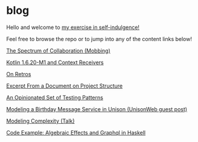 # blog
Hello and welcome to [my exercise in self-indulgence!](ABOUT.md)

Feel free to browse the repo or to jump into any of the content links below!

[The Spectrum of Collaboration (Mobbing)](blog/mobbing/mobbing.md)

[Kotlin 1.6.20-M1 and Context Receivers](blog/kotlin_1.6.2/README.md)

[On Retros](blog/on_retros/README.md)

[Excerpt From a Document on Project Structure](blog/excerpt_from_a_document_on_project_structure/README.md)

[An Opinionated Set of Testing Patterns](blog/an_opinionated_set_of_testing_patterns/README.md)

[Modeling a Birthday Message Service in Unison (UnisonWeb guest post)](https://www.unisonweb.org/2021/08/20/birthday-kata/)

[Modeling Complexity (Talk)](https://www.youtube.com/watch?v=nEGIfvxK8Uo)

[Code Example: Algebraic Effects and Graphql in Haskell](https://github.com/morpheusgraphql/morpheus-graphql/tree/master/examples/scotty-freer-simple)
